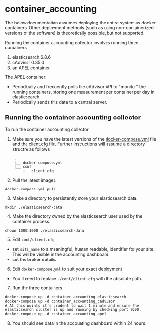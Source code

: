 # container_accounting

The below documentation assumes deploying the entire system as docker containers. Other deployment methods (such as using non-containerized versions of the software) is theoretically possible, but not supported.

Running the container accounting collector involves running three containers.
1. elasticsearch 6.8.6
1. cAdvisor 0.35.0
1. an APEL container

The APEL container:
* Periodically and frequently polls the cAdvisor API to "monitor" the running containers, storing one measurement per container per day in elasticsearch.
* Periodically sends this data to a central server. 

## Running the container accounting collector

To run the container accounting collector
1. Make sure you have the latest versions of the [docker-compose.yml](docker-compose.yml) file and the [client.cfg](conf/client.cfg) file. Further instructions will assume a directory structre as follows
```
    .
    |__ docker-compose.yml
    |__ conf
        |__ client.cfg
```

2. Pull the latest images.
```
docker-compose.yml pull
```

3. Make a directory to persistently store your elasticsearch data.
```
mkdir ./elasticsearch-data
```

4. Make the directory owned by the elasticsearch user used by the container process.
```
chown 1000:1000 ./elasticsearch-data
```

5. Edit `conf/client.cfg`
  * set `site_name` to a meaningful, human readable, identifier for your site. This will be visible in the accounting dashboard.
  * set the broker details.

6. Edit `docker-compose.yml` to suit your exact deployment
  * You'll need to replace `./conf/client.cfg` with the absolute path.

7. Run the three containers
```
docker-compose up -d container_accounting_elasticsearch
docker-compose up -d container_accounting_cadvisor
# At this points it's prudent to wait 1 minute and ensure the elasticsearch cluster is up and running by checking port 9200.
docker-compose up -d container_accounting_apel
```

8. You should see data in the accounting dashboard within 24 hours.
